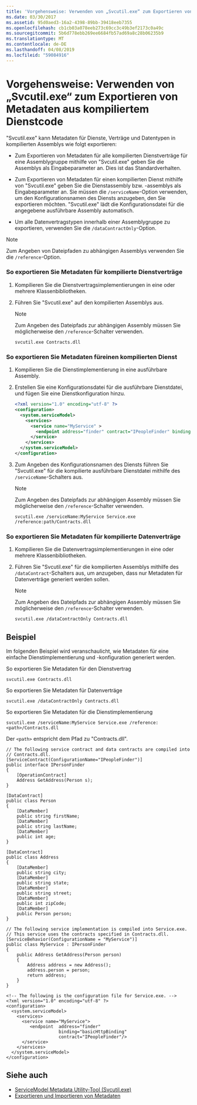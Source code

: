 ```yaml
---
title: 'Vorgehensweise: Verwenden von „Svcutil.exe“ zum Exportieren von Metadaten aus kompiliertem Dienstcode'
ms.date: 03/30/2017
ms.assetid: 95d0aed3-16a2-4398-89bb-39418eeb7355
ms.openlocfilehash: cb1cb03a078eeb273c69cc3c49b3ef2173c0a49c
ms.sourcegitcommit: 5b6d778ebb269ee6684fb57ad69a8c28b06235b9
ms.translationtype: MT
ms.contentlocale: de-DE
ms.lasthandoff: 04/08/2019
ms.locfileid: "59084916"
---
```

# <a name="how-to-use-svcutilexe-to-export-metadata-from-compiled-service-code"></a>Vorgehensweise: Verwenden von „Svcutil.exe“ zum Exportieren von Metadaten aus kompiliertem Dienstcode
"Svcutil.exe" kann Metadaten für Dienste, Verträge und Datentypen in kompilierten Assemblys wie folgt exportieren:  
  
-   Zum Exportieren von Metadaten für alle kompilierten Dienstverträge für eine Assemblygruppe mithilfe von "Svcutil.exe" geben Sie die Assemblys als Eingabeparameter an. Dies ist das Standardverhalten.  
  
-   Zum Exportieren von Metadaten für einen kompilierten Dienst mithilfe von "Svcutil.exe" geben Sie die Dienstassembly bzw. -assemblys als Eingabeparameter an. Sie müssen die `/serviceName`-Option verwenden, um den Konfigurationsnamen des Diensts anzugeben, den Sie exportieren möchten. "Svcutil.exe" lädt die Konfigurationsdatei für die angegebene ausführbare Assembly automatisch.  
  
-   Um alle Datenvertragstypen innerhalb einer Assemblygruppe zu exportieren, verwenden Sie die `/dataContractOnly`-Option.  
  
> [!NOTE]
>  Zum Angeben von Dateipfaden zu abhängigen Assemblys verwenden Sie die `/reference`-Option.  
  
### <a name="to-export-metadata-for-compiled-service-contracts"></a>So exportieren Sie Metadaten für kompilierte Dienstverträge  
  
1.  Kompilieren Sie die Dienstvertragsimplementierungen in eine oder mehrere Klassenbibliotheken.  
  
2.  Führen Sie "Svcutil.exe" auf den kompilierten Assemblys aus.  
  
    > [!NOTE]
    >  Zum Angeben des Dateipfads zur abhängigen Assembly müssen Sie möglicherweise den `/reference`-Schalter verwenden.  
  
    ```  
    svcutil.exe Contracts.dll  
    ```  
  
### <a name="to-export-metadata-for-a-compiled-service"></a>So exportieren Sie Metadaten füreinen kompilierten Dienst  
  
1.  Kompilieren Sie die Dienstimplementierung in eine ausführbare Assembly.  
  
2.  Erstellen Sie eine Konfigurationsdatei für die ausführbare Dienstdatei, und fügen Sie eine Dienstkonfiguration hinzu.  
  
    ```xml  
    <?xml version="1.0" encoding="utf-8" ?>  
    <configuration>  
      <system.serviceModel>  
        <services>  
          <service name="MyService" >  
            <endpoint address="finder" contract="IPeopleFinder" binding="wsHttpBinding" />  
          </service>  
        </services>  
      </system.serviceModel>  
    </configuration>  
    ```  
  
3.  Zum Angeben des Konfigurationsnamen des Diensts führen Sie "Svcutil.exe" für die kompilierte ausführbare Dienstdatei mithilfe des `/serviceName`-Schalters aus.  
  
    > [!NOTE]
    >  Zum Angeben des Dateipfads zur abhängigen Assembly müssen Sie möglicherweise den `/reference`-Schalter verwenden.  
  
    ```  
    svcutil.exe /serviceName:MyService Service.exe /reference:path/Contracts.dll  
    ```  
  
### <a name="to-export-metadata-for-compiled-data-contracts"></a>So exportieren Sie Metadaten für kompilierte Datenverträge  
  
1.  Kompilieren Sie die Datenvertragsimplementierungen in eine oder mehrere Klassenbibliotheken.  
  
2.  Führen Sie "Svcutil.exe" für die kompilierten Assemblys mithilfe des `/dataContract`-Schalters aus, um anzugeben, dass nur Metadaten für Datenverträge generiert werden sollen.  
  
    > [!NOTE]
    >  Zum Angeben des Dateipfads zur abhängigen Assembly müssen Sie möglicherweise den `/reference`-Schalter verwenden.  
  
    ```  
    svcutil.exe /dataContractOnly Contracts.dll  
    ```  
  
## <a name="example"></a>Beispiel  
 Im folgenden Beispiel wird veranschaulicht, wie Metadaten für eine einfache Dienstimplementierung und -konfiguration generiert werden.  
  
 So exportieren Sie Metadaten für den Dienstvertrag  
  
```  
svcutil.exe Contracts.dll  
```  
  
 So exportieren Sie Metadaten für Datenverträge  
  
```  
svcutil.exe /dataContractOnly Contracts.dll  
```  
  
 So exportieren Sie Metadaten für die Dienstimplementierung  
  
```  
svcutil.exe /serviceName:MyService Service.exe /reference:<path>/Contracts.dll  
```  
  
 Der `<path>` entspricht dem Pfad zu "Contracts.dll".  
  
```  
// The following service contract and data contracts are compiled into   
// Contracts.dll.  
[ServiceContract(ConfigurationName="IPeopleFinder")]  
public interface IPersonFinder  
{  
    [OperationContract]  
    Address GetAddress(Person s);  
}  
  
[DataContract]  
public class Person  
{  
    [DataMember]  
    public string firstName;  
    [DataMember]  
    public string lastName;  
    [DataMember]  
    public int age;  
}  
  
[DataContract]  
public class Address  
{  
    [DataMember]  
    public string city;  
    [DataMember]  
    public string state;  
    [DataMember]  
    public string street;  
    [DataMember]  
    public int zipCode;  
    [DataMember]  
    public Person person;  
}  
  
// The following service implementation is compiled into Service.exe.     
// This service uses the contracts specified in Contracts.dll.  
[ServiceBehavior(ConfigurationName = "MyService")]  
public class MyService : IPersonFinder  
{  
    public Address GetAddress(Person person)  
    {  
        Address address = new Address();  
        address.person = person;  
        return address;  
    }  
}  
  
<!-- The following is the configuration file for Service.exe. -->  
<?xml version="1.0" encoding="utf-8" ?>  
<configuration>  
  <system.serviceModel>  
    <services>  
      <service name="MyService">  
         <endpoint  address="finder"  
                    binding="basicHttpBinding"  
                    contract="IPeopleFinder"/>  
      </service>  
    </services>  
  </system.serviceModel>  
</configuration>  
```  
  
## <a name="see-also"></a>Siehe auch

- [ServiceModel Metadata Utility-Tool (Svcutil.exe)](../../../../docs/framework/wcf/servicemodel-metadata-utility-tool-svcutil-exe.md)
- [Exportieren und Importieren von Metadaten](../../../../docs/framework/wcf/feature-details/exporting-and-importing-metadata.md)

